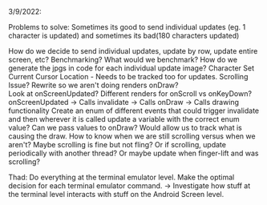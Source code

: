 
3/9/2022:

Problems to solve:
Sometimes its good to send individual updates (eg. 1 character is updated) and sometimes its bad(180 characters updated)

How do we decide to send individual updates, update by row, update entire screen, etc?
    Benchmarking?  What would we benchmark?
How do we generate the jpgs in code for each individual update image?
    Character Set
    Current Cursor Location - Needs to be tracked too for updates.
Scrolling Issue?  Rewrite so we aren't doing renders onDraw?  
    Look at onScreenUpdated? Different renders for onScroll vs onKeyDown?
    onScreenUpdated -> Calls invalidate -> Calls onDraw -> Calls drawing functionality
    Create an enum of different events that could trigger invalidate and then wherever it is called update a variable with the correct enum value? 
        Can we pass values to onDraw?
    Would allow us to track what is causing the draw.
    How to know when we are still scrolling versus when we aren't?  Maybe scrolling is fine but not fling? 
    Or if scrolling, update periodically with another thread?
    Or maybe update when finger-lift and was scrolling?

Thad: Do everything at the terminal emulator level.  Make the optimal decision for each terminal emulator command.
    -> Investigate how stuff at the terminal level interacts with stuff on the Android Screen level.
